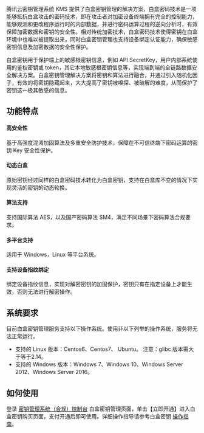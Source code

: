 腾讯云密钥管理系统 KMS 提供了白盒密钥管理的解决方案，白盒密码技术是一项能够抵抗白盒攻击的密码技术，即在攻击者对加密设备终端拥有完全的控制能力，能够观测和更改程序运行时的内部数据，并进行密码运算过程的逆向分析时，有效保障加密数据和密钥的安全性。相对传统加密技术，白盒密码技术使得密钥在白盒环境中也难以被提取出来，同时白盒密钥管理也支持设备绑定认证能力，确保敏感密钥信息及加密数据的安全性保护。

白盒密钥用于保护端上的敏感根密钥信息，例如 API SecretKey，用户内部系统使用的鉴权密钥或 token，其它本地敏感根密钥信息等，实现端到端的全链路数据安全解决方案。白盒密钥管理解决方案将密钥和算法进行融合，并通过引入随机化因子，有效的将密钥隐藏起来，大大提高了密钥被嗅探、被破解的难度，从而保护了密钥这一极其敏感的信息。

## 功能特点

#### 高安全性

基于高强度混淆加固算法及多重安全防护技术，保障在不可信终端下密码运算的密钥 Key 安全性保护。

#### 动态白盒

原始密钥经过同样的白盒密码技术转化为白盒密钥，支持在白盒库不变的情况下实现灵活的密钥的动态轮换。

#### 算法支持

支持国际算法 AES，以及国产密码算法 SM4，满足不同场景下密码算法合规要求。

#### 多平台支持

适用于 Windows，Linux 等平台系统。

#### 支持设备指纹绑定

绑定设备指纹信息，实现对解密密钥的加固保护，密钥只有在指定设备上才能生效，否则无法进行解密操作。


## 系统要求

目前白盒密钥管理服务支持以下操作系统。使用非以下列举的操作系统，服务将无法正常运行。
- 支持的 Linux 版本：Centos6、Centos7、 Ubuntu。 注意：glibc 版本需大于等于2.14。
- 支持的 Windows 版本：Windows 7、Windows 10、Windows Server 2012、Windows Server 2016。 

## 如何使用
登录 [密钥管理系统（合规）控制台](https://cloud.tencent.com/login?s_url=https%3A%2F%2Fconsole.cloud.tencent.com%2Fkms2%2Fwhitebox) 白盒密钥管理页面，单击【立即开通】进入白盒密钥购买页面，支付开通后即可使用。详细操作指导请参考白盒密钥 [操作指南](https://cloud.tencent.com/document/product/573/43179)。
